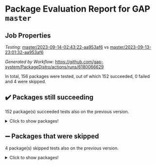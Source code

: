 # Package Evaluation Report for GAP `master`

## Job Properties

*Testing:* [master/2023-09-14-02:43:22-aa953af6](https://github.com/gap-system/PackageDistro/blob/data/reports/master/2023-09-14-02:43:22-aa953af6) vs [master/2023-09-13-23:01:32-aa953af6](https://github.com/gap-system/PackageDistro/blob/data/reports/master/2023-09-13-23:01:32-aa953af6)

*Generated by Workflow:* https://github.com/gap-system/PackageDistro/actions/runs/6180066629

In total, 156 packages were tested, out of which 152 succeeded, 0 failed and 4 were skipped.

## :heavy_check_mark: Packages still succeeding

152 package(s) succeeded tests also on the previous version.
<details><summary>Click to show packages!</summary>

- 4ti2interface 2023.02-04 [(success)](https://github.com/gap-system/PackageDistro/actions/runs/6180066629/job/16776305567)
- ace 5.6.2 [(success)](https://github.com/gap-system/PackageDistro/actions/runs/6180066629/job/16776305675)
- aclib 1.3.2 [(success)](https://github.com/gap-system/PackageDistro/actions/runs/6180066629/job/16776305762)
- agt 0.3.1 [(success)](https://github.com/gap-system/PackageDistro/actions/runs/6180066629/job/16776305849)
- alnuth 3.2.1 [(success)](https://github.com/gap-system/PackageDistro/actions/runs/6180066629/job/16776305958)
- anupq 3.3.0 [(success)](https://github.com/gap-system/PackageDistro/actions/runs/6180066629/job/16776306040)
- atlasrep 2.1.7 [(success)](https://github.com/gap-system/PackageDistro/actions/runs/6180066629/job/16776306132)
- autodoc 2023.06.19 [(success)](https://github.com/gap-system/PackageDistro/actions/runs/6180066629/job/16776306219)
- automata 1.15 [(success)](https://github.com/gap-system/PackageDistro/actions/runs/6180066629/job/16776306318)
- automgrp 1.3.2 [(success)](https://github.com/gap-system/PackageDistro/actions/runs/6180066629/job/16776306400)
- autpgrp 1.11 [(success)](https://github.com/gap-system/PackageDistro/actions/runs/6180066629/job/16776306488)
- cap 2023.09-02 [(success)](https://github.com/gap-system/PackageDistro/actions/runs/6180066629/job/16776306593)
- caratinterface 2.3.5 [(success)](https://github.com/gap-system/PackageDistro/actions/runs/6180066629/job/16776306681)
- cddinterface 2022.11.01 [(success)](https://github.com/gap-system/PackageDistro/actions/runs/6180066629/job/16776306798)
- circle 1.6.6 [(success)](https://github.com/gap-system/PackageDistro/actions/runs/6180066629/job/16776306897)
- classicpres 1.22 [(success)](https://github.com/gap-system/PackageDistro/actions/runs/6180066629/job/16776307008)
- cohomolo 1.6.11 [(success)](https://github.com/gap-system/PackageDistro/actions/runs/6180066629/job/16776307125)
- congruence 1.2.5 [(success)](https://github.com/gap-system/PackageDistro/actions/runs/6180066629/job/16776307219)
- corelg 1.56 [(success)](https://github.com/gap-system/PackageDistro/actions/runs/6180066629/job/16776307310)
- crime 1.6 [(success)](https://github.com/gap-system/PackageDistro/actions/runs/6180066629/job/16776307402)
- crisp 1.4.6 [(success)](https://github.com/gap-system/PackageDistro/actions/runs/6180066629/job/16776307483)
- crypting 0.10.4 [(success)](https://github.com/gap-system/PackageDistro/actions/runs/6180066629/job/16776307597)
- cryst 4.1.26 [(success)](https://github.com/gap-system/PackageDistro/actions/runs/6180066629/job/16776307708)
- crystcat 1.1.10 [(success)](https://github.com/gap-system/PackageDistro/actions/runs/6180066629/job/16776307808)
- ctbllib 1.3.6 [(success)](https://github.com/gap-system/PackageDistro/actions/runs/6180066629/job/16776307929)
- cubefree 1.19 [(success)](https://github.com/gap-system/PackageDistro/actions/runs/6180066629/job/16776308016)
- curlinterface 2.3.2 [(success)](https://github.com/gap-system/PackageDistro/actions/runs/6180066629/job/16776308130)
- cvec 2.8.1 [(success)](https://github.com/gap-system/PackageDistro/actions/runs/6180066629/job/16776308228)
- datastructures 0.3.0 [(success)](https://github.com/gap-system/PackageDistro/actions/runs/6180066629/job/16776308312)
- deepthought 1.0.6 [(success)](https://github.com/gap-system/PackageDistro/actions/runs/6180066629/job/16776308431)
- design 1.8 [(success)](https://github.com/gap-system/PackageDistro/actions/runs/6180066629/job/16776308543)
- difsets 2.3.1 [(success)](https://github.com/gap-system/PackageDistro/actions/runs/6180066629/job/16776308650)
- digraphs 1.6.3 [(success)](https://github.com/gap-system/PackageDistro/actions/runs/6180066629/job/16776308788)
- edim 1.3.7 [(success)](https://github.com/gap-system/PackageDistro/actions/runs/6180066629/job/16776308899)
- example 4.3.4 [(success)](https://github.com/gap-system/PackageDistro/actions/runs/6180066629/job/16776309002)
- examplesforhomalg 2023.08-02 [(success)](https://github.com/gap-system/PackageDistro/actions/runs/6180066629/job/16776309112)
- factint 1.6.3 [(success)](https://github.com/gap-system/PackageDistro/actions/runs/6180066629/job/16776309216)
- ferret 1.0.9 [(success)](https://github.com/gap-system/PackageDistro/actions/runs/6180066629/job/16776309333)
- fga 1.5.0 [(success)](https://github.com/gap-system/PackageDistro/actions/runs/6180066629/job/16776309444)
- fining 1.5.6 [(success)](https://github.com/gap-system/PackageDistro/actions/runs/6180066629/job/16776309532)
- float 1.0.3 [(success)](https://github.com/gap-system/PackageDistro/actions/runs/6180066629/job/16776309629)
- format 1.4.3 [(success)](https://github.com/gap-system/PackageDistro/actions/runs/6180066629/job/16776309714)
- forms 1.2.9 [(success)](https://github.com/gap-system/PackageDistro/actions/runs/6180066629/job/16776309812)
- fplsa 1.2.6 [(success)](https://github.com/gap-system/PackageDistro/actions/runs/6180066629/job/16776309906)
- fr 2.4.12 [(success)](https://github.com/gap-system/PackageDistro/actions/runs/6180066629/job/16776310021)
- francy 2.0.3 [(success)](https://github.com/gap-system/PackageDistro/actions/runs/6180066629/job/16776310119)
- fwtree 1.3 [(success)](https://github.com/gap-system/PackageDistro/actions/runs/6180066629/job/16776310230)
- gapdoc 1.6.6 [(success)](https://github.com/gap-system/PackageDistro/actions/runs/6180066629/job/16776310332)
- gauss 2023.02-04 [(success)](https://github.com/gap-system/PackageDistro/actions/runs/6180066629/job/16776310459)
- gaussforhomalg 2023.08-01 [(success)](https://github.com/gap-system/PackageDistro/actions/runs/6180066629/job/16776310553)
- gbnp 1.0.5 [(success)](https://github.com/gap-system/PackageDistro/actions/runs/6180066629/job/16776310657)
- generalizedmorphismsforcap 2023.08-02 [(success)](https://github.com/gap-system/PackageDistro/actions/runs/6180066629/job/16776310771)
- genss 1.6.8 [(success)](https://github.com/gap-system/PackageDistro/actions/runs/6180066629/job/16776310875)
- gradedmodules 2023.08-01 [(success)](https://github.com/gap-system/PackageDistro/actions/runs/6180066629/job/16776310977)
- gradedringforhomalg 2023.08-01 [(success)](https://github.com/gap-system/PackageDistro/actions/runs/6180066629/job/16776311083)
- grape 4.9.0 [(success)](https://github.com/gap-system/PackageDistro/actions/runs/6180066629/job/16776311183)
- groupoids 1.73 [(success)](https://github.com/gap-system/PackageDistro/actions/runs/6180066629/job/16776311278)
- grpconst 2.6.4 [(success)](https://github.com/gap-system/PackageDistro/actions/runs/6180066629/job/16776311380)
- guarana 0.96.3 [(success)](https://github.com/gap-system/PackageDistro/actions/runs/6180066629/job/16776311475)
- guava 3.18 [(success)](https://github.com/gap-system/PackageDistro/actions/runs/6180066629/job/16776311573)
- hap 1.58 [(success)](https://github.com/gap-system/PackageDistro/actions/runs/6180066629/job/16776311680)
- hapcryst 0.1.15 [(success)](https://github.com/gap-system/PackageDistro/actions/runs/6180066629/job/16776311770)
- hecke 1.5.3 [(success)](https://github.com/gap-system/PackageDistro/actions/runs/6180066629/job/16776311858)
- help 3.5 [(success)](https://github.com/gap-system/PackageDistro/actions/runs/6180066629/job/16776311941)
- homalg 2023.08-02 [(success)](https://github.com/gap-system/PackageDistro/actions/runs/6180066629/job/16776312032)
- homalgtocas 2023.08-01 [(success)](https://github.com/gap-system/PackageDistro/actions/runs/6180066629/job/16776312115)
- idrel 2.45 [(success)](https://github.com/gap-system/PackageDistro/actions/runs/6180066629/job/16776312211)
- images 1.3.1 [(success)](https://github.com/gap-system/PackageDistro/actions/runs/6180066629/job/16776312334)
- intpic 0.3.0 [(success)](https://github.com/gap-system/PackageDistro/actions/runs/6180066629/job/16776312423)
- io 4.8.1 [(success)](https://github.com/gap-system/PackageDistro/actions/runs/6180066629/job/16776312525)
- io_forhomalg 2023.02-04 [(success)](https://github.com/gap-system/PackageDistro/actions/runs/6180066629/job/16776312617)
- irredsol 1.4.4 [(success)](https://github.com/gap-system/PackageDistro/actions/runs/6180066629/job/16776312707)
- json 2.1.1 [(success)](https://github.com/gap-system/PackageDistro/actions/runs/6180066629/job/16776312821)
- jupyterkernel 1.5.0 [(success)](https://github.com/gap-system/PackageDistro/actions/runs/6180066629/job/16776312913)
- jupyterviz 1.5.6 [(success)](https://github.com/gap-system/PackageDistro/actions/runs/6180066629/job/16776313008)
- kan 1.36 [(success)](https://github.com/gap-system/PackageDistro/actions/runs/6180066629/job/16776313100)
- kbmag 1.5.11 [(success)](https://github.com/gap-system/PackageDistro/actions/runs/6180066629/job/16776313197)
- laguna 3.9.6 [(success)](https://github.com/gap-system/PackageDistro/actions/runs/6180066629/job/16776313290)
- liealgdb 2.2.1 [(success)](https://github.com/gap-system/PackageDistro/actions/runs/6180066629/job/16776313387)
- liepring 2.8 [(success)](https://github.com/gap-system/PackageDistro/actions/runs/6180066629/job/16776313501)
- liering 2.4.2 [(success)](https://github.com/gap-system/PackageDistro/actions/runs/6180066629/job/16776313606)
- linearalgebraforcap 2023.08-08 [(success)](https://github.com/gap-system/PackageDistro/actions/runs/6180066629/job/16776313703)
- localizeringforhomalg 2023.08-02 [(success)](https://github.com/gap-system/PackageDistro/actions/runs/6180066629/job/16776313807)
- loops 3.4.3 [(success)](https://github.com/gap-system/PackageDistro/actions/runs/6180066629/job/16776313944)
- lpres 1.0.3 [(success)](https://github.com/gap-system/PackageDistro/actions/runs/6180066629/job/16776314090)
- majoranaalgebras 1.5.1 [(success)](https://github.com/gap-system/PackageDistro/actions/runs/6180066629/job/16776314188)
- mapclass 1.4.6 [(success)](https://github.com/gap-system/PackageDistro/actions/runs/6180066629/job/16776314323)
- matgrp 0.70 [(success)](https://github.com/gap-system/PackageDistro/actions/runs/6180066629/job/16776314430)
- matricesforhomalg 2023.08-02 [(success)](https://github.com/gap-system/PackageDistro/actions/runs/6180066629/job/16776314550)
- modisom 2.5.4 [(success)](https://github.com/gap-system/PackageDistro/actions/runs/6180066629/job/16776314654)
- modulepresentationsforcap 2023.09-01 [(success)](https://github.com/gap-system/PackageDistro/actions/runs/6180066629/job/16776314771)
- modules 2023.08-02 [(success)](https://github.com/gap-system/PackageDistro/actions/runs/6180066629/job/16776314896)
- monoidalcategories 2023.08-11 [(success)](https://github.com/gap-system/PackageDistro/actions/runs/6180066629/job/16776315023)
- nconvex 2022.09-01 [(success)](https://github.com/gap-system/PackageDistro/actions/runs/6180066629/job/16776315165)
- nilmat 1.4.2 [(success)](https://github.com/gap-system/PackageDistro/actions/runs/6180066629/job/16776315321)
- nock 1.5 [(success)](https://github.com/gap-system/PackageDistro/actions/runs/6180066629/job/16776315447)
- normalizinterface 1.3.6 [(success)](https://github.com/gap-system/PackageDistro/actions/runs/6180066629/job/16776315587)
- nq 2.5.10 [(success)](https://github.com/gap-system/PackageDistro/actions/runs/6180066629/job/16776315721)
- numericalsgps 1.3.1 [(success)](https://github.com/gap-system/PackageDistro/actions/runs/6180066629/job/16776315843)
- openmath 11.5.3 [(success)](https://github.com/gap-system/PackageDistro/actions/runs/6180066629/job/16776315975)
- orb 4.9.0 [(success)](https://github.com/gap-system/PackageDistro/actions/runs/6180066629/job/16776316134)
- packagemanager 1.4.1 [(success)](https://github.com/gap-system/PackageDistro/actions/runs/6180066629/job/16776316253)
- patternclass 2.4.3 [(success)](https://github.com/gap-system/PackageDistro/actions/runs/6180066629/job/16776316376)
- permut 2.0.4 [(success)](https://github.com/gap-system/PackageDistro/actions/runs/6180066629/job/16776316484)
- polenta 1.3.10 [(success)](https://github.com/gap-system/PackageDistro/actions/runs/6180066629/job/16776316592)
- polymaking 0.8.6 [(success)](https://github.com/gap-system/PackageDistro/actions/runs/6180066629/job/16776316717)
- primgrp 3.4.4 [(success)](https://github.com/gap-system/PackageDistro/actions/runs/6180066629/job/16776316820)
- profiling 2.5.4 [(success)](https://github.com/gap-system/PackageDistro/actions/runs/6180066629/job/16776316935)
- qpa 1.34 [(success)](https://github.com/gap-system/PackageDistro/actions/runs/6180066629/job/16776317052)
- quagroup 1.8.3 [(success)](https://github.com/gap-system/PackageDistro/actions/runs/6180066629/job/16776317151)
- radiroot 2.9 [(success)](https://github.com/gap-system/PackageDistro/actions/runs/6180066629/job/16776317246)
- rcwa 4.7.1 [(success)](https://github.com/gap-system/PackageDistro/actions/runs/6180066629/job/16776317365)
- rds 1.8 [(success)](https://github.com/gap-system/PackageDistro/actions/runs/6180066629/job/16776317455)
- recog 1.4.2 [(success)](https://github.com/gap-system/PackageDistro/actions/runs/6180066629/job/16776317562)
- repndecomp 1.3.0 [(success)](https://github.com/gap-system/PackageDistro/actions/runs/6180066629/job/16776317667)
- repsn 3.1.1 [(success)](https://github.com/gap-system/PackageDistro/actions/runs/6180066629/job/16776317786)
- resclasses 4.7.3 [(success)](https://github.com/gap-system/PackageDistro/actions/runs/6180066629/job/16776317877)
- ringsforhomalg 2023.08-02 [(success)](https://github.com/gap-system/PackageDistro/actions/runs/6180066629/job/16776317989)
- sco 2023.08-01 [(success)](https://github.com/gap-system/PackageDistro/actions/runs/6180066629/job/16776318113)
- scscp 2.4.1 [(success)](https://github.com/gap-system/PackageDistro/actions/runs/6180066629/job/16776318218)
- semigroups 5.2.1 [(success)](https://github.com/gap-system/PackageDistro/actions/runs/6180066629/job/16776318309)
- sglppow 2.3 [(success)](https://github.com/gap-system/PackageDistro/actions/runs/6180066629/job/16776318404)
- sgpviz 0.999.5 [(success)](https://github.com/gap-system/PackageDistro/actions/runs/6180066629/job/16776318490)
- simpcomp 2.1.14 [(success)](https://github.com/gap-system/PackageDistro/actions/runs/6180066629/job/16776318614)
- singular 2023.02.09 [(success)](https://github.com/gap-system/PackageDistro/actions/runs/6180066629/job/16776318699)
- sl2reps 1.1 [(success)](https://github.com/gap-system/PackageDistro/actions/runs/6180066629/job/16776318792)
- sla 1.5.3 [(success)](https://github.com/gap-system/PackageDistro/actions/runs/6180066629/job/16776318875)
- smallgrp 1.5.3 [(success)](https://github.com/gap-system/PackageDistro/actions/runs/6180066629/job/16776318977)
- smallsemi 0.6.13 [(success)](https://github.com/gap-system/PackageDistro/actions/runs/6180066629/job/16776319071)
- sonata 2.9.6 [(success)](https://github.com/gap-system/PackageDistro/actions/runs/6180066629/job/16776319145)
- sophus 1.27 [(success)](https://github.com/gap-system/PackageDistro/actions/runs/6180066629/job/16776319230)
- sotgrps 1.2 [(success)](https://github.com/gap-system/PackageDistro/actions/runs/6180066629/job/16776319323)
- spinsym 1.5.2 [(success)](https://github.com/gap-system/PackageDistro/actions/runs/6180066629/job/16776319407)
- standardff 1.0 [(success)](https://github.com/gap-system/PackageDistro/actions/runs/6180066629/job/16776319504)
- symbcompcc 1.3.2 [(success)](https://github.com/gap-system/PackageDistro/actions/runs/6180066629/job/16776319608)
- thelma 1.3 [(success)](https://github.com/gap-system/PackageDistro/actions/runs/6180066629/job/16776319698)
- tomlib 1.2.9 [(success)](https://github.com/gap-system/PackageDistro/actions/runs/6180066629/job/16776319780)
- toolsforhomalg 2023.07-01 [(success)](https://github.com/gap-system/PackageDistro/actions/runs/6180066629/job/16776319871)
- toric 1.9.5 [(success)](https://github.com/gap-system/PackageDistro/actions/runs/6180066629/job/16776319952)
- toricvarieties 2022.07.13 [(success)](https://github.com/gap-system/PackageDistro/actions/runs/6180066629/job/16776320025)
- transgrp 3.6.4 [(success)](https://github.com/gap-system/PackageDistro/actions/runs/6180066629/job/16776320101)
- ugaly 4.1.3 [(success)](https://github.com/gap-system/PackageDistro/actions/runs/6180066629/job/16776320207)
- unipot 1.5 [(success)](https://github.com/gap-system/PackageDistro/actions/runs/6180066629/job/16776320304)
- unitlib 4.2.0 [(success)](https://github.com/gap-system/PackageDistro/actions/runs/6180066629/job/16776320397)
- utils 0.84 [(success)](https://github.com/gap-system/PackageDistro/actions/runs/6180066629/job/16776320482)
- uuid 0.7 [(success)](https://github.com/gap-system/PackageDistro/actions/runs/6180066629/job/16776320581)
- walrus 0.9991 [(success)](https://github.com/gap-system/PackageDistro/actions/runs/6180066629/job/16776320664)
- wedderga 4.10.4 [(success)](https://github.com/gap-system/PackageDistro/actions/runs/6180066629/job/16776320758)
- xmod 2.91 [(success)](https://github.com/gap-system/PackageDistro/actions/runs/6180066629/job/16776320842)
- xmodalg 1.23 [(success)](https://github.com/gap-system/PackageDistro/actions/runs/6180066629/job/16776320924)
- yangbaxter 0.10.3 [(success)](https://github.com/gap-system/PackageDistro/actions/runs/6180066629/job/16776321010)
- zeromqinterface 0.14 [(success)](https://github.com/gap-system/PackageDistro/actions/runs/6180066629/job/16776321105)
</details>

## :heavy_minus_sign: Packages that were skipped

4 package(s) skipped tests also on the previous version.
<details><summary>Click to show packages!</summary>

- browse 1.8.21 [(skipped)](https://github.com/gap-system/PackageDistro/actions/runs/6180066629/job/16775939610)
- itc 1.5.1 [(skipped)](https://github.com/gap-system/PackageDistro/actions/runs/6180066629/job/16775939610)
- polycyclic 2.16 [(skipped)](https://github.com/gap-system/PackageDistro/actions/runs/6180066629/job/16775939610)
- xgap 4.31 [(skipped)](https://github.com/gap-system/PackageDistro/actions/runs/6180066629/job/16775939610)
</details>


